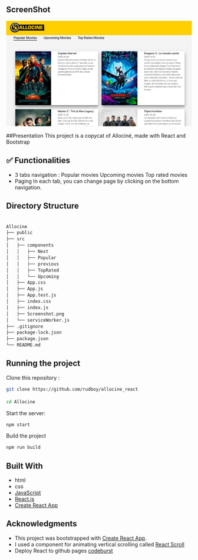 ## ScreenShot

![screenshot of Allocine Web App](./src/Screenshot.png?raw=true "screenshot of Allocine Web App")

##Presentation
This project is a copycat of Allociné, made with React and Bootstrap

## ✅ Functionalities

- 3 tabs navigation :
  Popular movies
  Upcoming movies
  Top rated movies
- Paging
  In each tab, you can change page by clicking on the bottom navigation.

## Directory Structure

```bash

Allocine
├── public
├── src
│   ├── components
│   │   ├── Next
│   │   ├── Popular
│   │   ├── previous
│   │   ├── TopRated
│   │   └── Upcoming
│   ├── App.css
│   ├── App.js
│   ├── App.test.js
│   ├── index.css
│   ├── index.js
│   ├── Screenshot.png
│   └── serviceWorker.js
├── .gitignore
├── package-lock.json
├── package.json
└── README.md

```

## Running the project

Clone this repository :

```bash
git clone https://github.com/rudboy/allocine_react

cd Allocine
```

Start the server:

```bash
npm start
```

Build the project

```bash
npm run build
```

## Built With

- html
- css
- [JavaScript](https://developer.mozilla.org/bm/docs/Web/JavaScript)
- [React.js](https://reactjs.org/docs/hello-world.html)
- [Create React App](https://facebook.github.io/create-react-app/docs/getting-started)

## Acknowledgments

- This project was bootstrapped with [Create React App](https://github.com/facebook/create-react-app).
- I used a component for animating vertical scrolling called [React Scroll](https://www.npmjs.com/package/react-scroll)
- Deploy React to github pages [codeburst](https://codeburst.io/deploy-react-to-github-pages-to-create-an-amazing-website-42d8b09cd4d)
